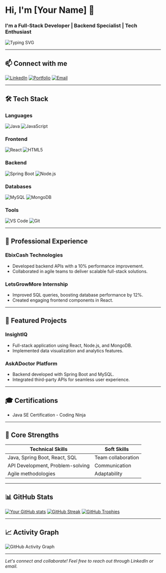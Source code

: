 # Hi, I'm [Your Name] 👋

### I'm a Full-Stack Developer | Backend Specialist | Tech Enthusiast

![Typing SVG](https://readme-typing-svg.herokuapp.com?font=Fira+Code&weight=700&size=24&duration=3000&pause=1000&color=70F3F8&background=0D1117&center=true&vCenter=true&width=450&lines=Full-Stack+Developer;Backend+Specialist;Tech+Enthusiast;)

---

## 📫 Connect with me

[![LinkedIn](https://img.shields.io/badge/LinkedIn-blue?logo=linkedin&style=for-the-badge)](https://www.linkedin.com/in/your-linkedin)
[![Portfolio](https://img.shields.io/badge/Portfolio-green?logo=google-chrome&style=for-the-badge)](https://yourportfolio.com)
[![Email](https://img.shields.io/badge/Email-red?logo=gmail&style=for-the-badge)](mailto:youremail@example.com)

---

## 🛠️ Tech Stack

### Languages
![Java](https://img.shields.io/badge/Java-ED8B00?logo=java&style=for-the-badge)
![JavaScript](https://img.shields.io/badge/JavaScript-F7DF1E?logo=javascript&style=for-the-badge)

### Frontend
![React](https://img.shields.io/badge/React-61DAFB?logo=react&style=for-the-badge)
![HTML5](https://img.shields.io/badge/HTML5-E34F26?logo=html5&style=for-the-badge)

### Backend
![Spring Boot](https://img.shields.io/badge/Spring_Boot-6DB33F?logo=springboot&style=for-the-badge)
![Node.js](https://img.shields.io/badge/Node.js-339933?logo=node-dot-js&style=for-the-badge)

### Databases
![MySQL](https://img.shields.io/badge/MySQL-4479A1?logo=mysql&style=for-the-badge)
![MongoDB](https://img.shields.io/badge/MongoDB-47A248?logo=mongodb&style=for-the-badge)

### Tools
![VS Code](https://img.shields.io/badge/VS_Code-007ACC?logo=visual-studio-code&style=for-the-badge)
![Git](https://img.shields.io/badge/Git-F05032?logo=git&style=for-the-badge)

---

## 💼 Professional Experience

### EbixCash Technologies
- Developed backend APIs with a 10% performance improvement.
- Collaborated in agile teams to deliver scalable full-stack solutions.

### LetsGrowMore Internship
- Improved SQL queries, boosting database performance by 12%.
- Created engaging frontend components in React.

---

## 🚀 Featured Projects

### InsightIQ
- Full-stack application using React, Node.js, and MongoDB.
- Implemented data visualization and analytics features.

### AskADoctor Platform
- Backend developed with Spring Boot and MySQL.
- Integrated third-party APIs for seamless user experience.

---

## 🎓 Certifications

- Java SE Certification - Coding Ninja

---

## 💪 Core Strengths

| Technical Skills                  | Soft Skills                  |
|---------------------------------|-----------------------------|
| Java, Spring Boot, React, SQL   | Team collaboration           |
| API Development, Problem-solving| Communication               |
| Agile methodologies             | Adaptability                 |

---

## 📊 GitHub Stats

[![Your GitHub stats](https://github-readme-stats.vercel.app/api?username=your-username&show_icons=true&theme=tokyonight)](https://github.com/your-username)
[![GitHub Streak](https://github-readme-streak-stats.herokuapp.com/?user=your-username&theme=tokyonight)](https://github.com/your-username)
[![GitHub Trophies](https://github-profile-trophy.vercel.app/?username=your-username&theme=tokyonight&no-frame=true&margin-w=7)](https://github.com/your-username)

---

## 📈 Activity Graph

![GitHub Activity Graph](https://activity-graph.herokuapp.com/graph?username=your-username&theme=tokyonight)

---

*Let's connect and collaborate! Feel free to reach out through LinkedIn or email.*
